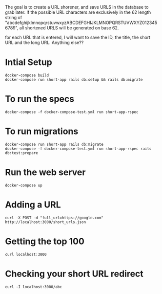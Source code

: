The goal is to create a URL shorener, and save URLS in the database to grab later. If the possible URL characters are exclusively in the 62 length string of "abcdefghijklmnopqrstuvwxyzABCDEFGHIJKLMNOPQRSTUVWXYZ0123456789", all shortened URLS will be generated on base 62. 

for each URL that is entered, I will want to save the ID, the title, the short URL and the long URL. Anything else??


# Intial Setup

    docker-compose build
    docker-compose run short-app rails db:setup && rails db:migrate

# To run the specs

    docker-compose -f docker-compose-test.yml run short-app-rspec

# To run migrations

    docker-compose run short-app rails db:migrate
    docker-compose -f docker-compose-test.yml run short-app-rspec rails db:test:prepare

# Run the web server

    docker-compose up

# Adding a URL

    curl -X POST -d "full_url=https://google.com" http://localhost:3000/short_urls.json

# Getting the top 100

    curl localhost:3000

# Checking your short URL redirect

    curl -I localhost:3000/abc
